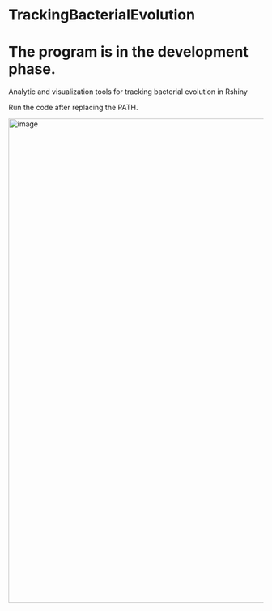 # TrackingBacterialEvolution

# The program is in the development phase.

Analytic and visualization tools for tracking bacterial evolution in Rshiny

Run the code after replacing the PATH.

<img width="956" alt="image" src="https://user-images.githubusercontent.com/105786517/208422022-ed4509ff-8066-4508-a773-d09bd4e5d3c2.png">
